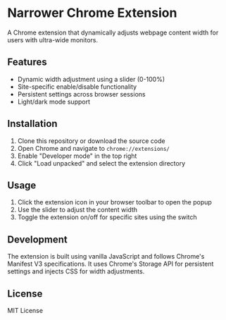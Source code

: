 # Narrower Chrome Extension

A Chrome extension that dynamically adjusts webpage content width for users with ultra-wide monitors.

## Features

- Dynamic width adjustment using a slider (0-100%)
- Site-specific enable/disable functionality
- Persistent settings across browser sessions
- Light/dark mode support

## Installation

1. Clone this repository or download the source code
2. Open Chrome and navigate to `chrome://extensions/`
3. Enable "Developer mode" in the top right
4. Click "Load unpacked" and select the extension directory

## Usage

1. Click the extension icon in your browser toolbar to open the popup
2. Use the slider to adjust the content width
3. Toggle the extension on/off for specific sites using the switch

## Development

The extension is built using vanilla JavaScript and follows Chrome's Manifest V3 specifications. It uses Chrome's Storage API for persistent settings and injects CSS for width adjustments.

## License

MIT License
